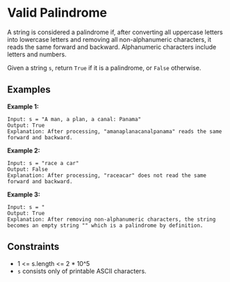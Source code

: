 # Valid Palindrome

A string is considered a palindrome if, after converting all uppercase letters into lowercase letters and removing all non-alphanumeric characters, it reads the same forward and backward. Alphanumeric characters include letters and numbers.

Given a string `s`, return `True` if it is a palindrome, or `False` otherwise.

## Examples

**Example 1:**

```
Input: s = "A man, a plan, a canal: Panama"
Output: True
Explanation: After processing, "amanaplanacanalpanama" reads the same forward and backward.
```

**Example 2:**

```
Input: s = "race a car"
Output: False
Explanation: After processing, "raceacar" does not read the same forward and backward.
```

**Example 3:**

```
Input: s = "
Output: True
Explanation: After removing non-alphanumeric characters, the string becomes an empty string "" which is a palindrome by definition.
```

## Constraints

* 1 <= s.length <= 2 * 10^5
* `s` consists only of printable ASCII characters.